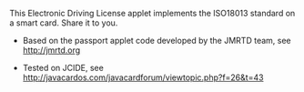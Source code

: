This Electronic Driving License applet implements the ISO18013 standard on a smart card. Share it to you. 

* Based on the passport applet code developed by the JMRTD team, see
  http://jmrtd.org

* Tested on JCIDE, see
 http://javacardos.com/javacardforum/viewtopic.php?f=26&t=43
